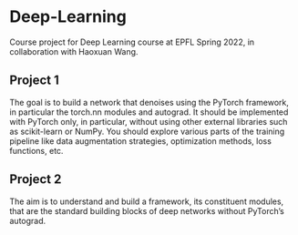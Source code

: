# Deep-Learning
Course project for Deep Learning course at EPFL Spring 2022, in collaboration with Haoxuan Wang.

## Project 1
The goal is to build a network that denoises using the PyTorch framework, in particular the torch.nn modules and autograd. It should be implemented with PyTorch only, in particular, without using other external libraries such as scikit-learn or NumPy. You should explore various parts of the training pipeline like data augmentation strategies, optimization methods, loss functions, etc.

## Project 2
The aim is to understand and build a framework, its constituent modules, that are the standard building blocks of deep networks without PyTorch’s autograd.
